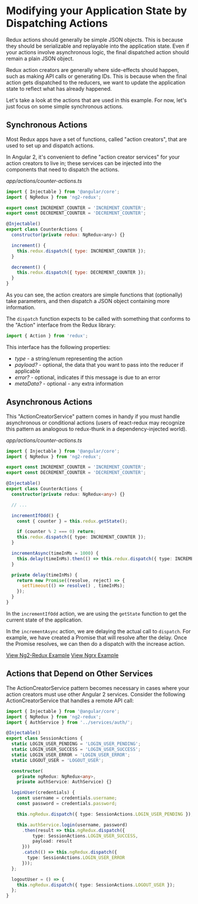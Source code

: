 # Modifying your Application State by Dispatching Actions

Redux actions should generally be simple JSON objects. This is because
they should be serializable and replayable into the application state. Even if
your actions involve asynchronous logic, the final dispatched action should
remain a plain JSON object.

Redux action creators are generally where side-effects should happen, such as
making API calls or generating IDs. This is because when the final action gets
dispatched to the reducers, we want to update the application state to reflect
what has already happened.

Let's take a look at the actions that are used in this example. For now, let's
just focus on some simple synchronous actions.

## Synchronous Actions

Most Redux apps have a set of functions, called "action creators", that are
used to set up and dispatch actions.

In Angular 2, it's convenient to define "action creator services" for your
action creators to live in; these services can be injected into the components
that need to dispatch the actions.

_app/actions/counter-actions.ts_
```javascript
import { Injectable } from '@angular/core';
import { NgRedux } from 'ng2-redux';

export const INCREMENT_COUNTER = 'INCREMENT_COUNTER';
export const DECREMENT_COUNTER = 'DECREMENT_COUNTER';

@Injectable()
export class CounterActions {
  constructor(private redux: NgRedux<any>) {}

  increment() {
    this.redux.dispatch({ type: INCREMENT_COUNTER });
  }

  decrement() {
    this.redux.dispatch({ type: DECREMENT_COUNTER });
  }
}
```

As you can see, the action creators are simple functions that (optionally)
take parameters, and then dispatch a JSON object containing more information.

The `dispatch` function expects to be called with something that conforms to
the "Action" interface from the Redux library:

```typescript
import { Action } from 'redux';
```

This interface has the following properties:

* _type_ - a string/enum representing the action
* _payload?_ - optional, the data that you want to pass into the reducer if applicable
* _error?_ - optional, indicates if this message is due to an error
* _metaData?_ - optional - any extra information

## Asynchronous Actions

This "ActionCreatorService" pattern comes in handy if you must handle
asynchronous or conditional actions (users of react-redux may recognize this
pattern as analogous to redux-thunk in a dependency-injected world).

_app/actions/counter-actions.ts_
```typescript
import { Injectable } from '@angular/core';
import { NgRedux } from 'ng2-redux';

export const INCREMENT_COUNTER = 'INCREMENT_COUNTER';
export const DECREMENT_COUNTER = 'DECREMENT_COUNTER';

@Injectable()
export class CounterActions {
  constructor(private redux: NgRedux<any>) {}

  // ...

  incrementIfOdd() {
    const { counter } = this.redux.getState();

    if (counter % 2 === 0) return;
    this.redux.dispatch({ type: INCREMENT_COUNTER });
  }

  incrementAsync(timeInMs = 1000) {
    this.delay(timeInMs).then(() => this.redux.dispatch({ type: INCREMENT_COUNTER }));
  }

  private delay(timeInMs) {
    return new Promise((resolve, reject) => {
      setTimeout(() => resolve() , timeInMs);
    });
  }
}
```

In the `incrementIfOdd` action, we are using the `getState` function to
get the current state of the application.

In the `incrementAsync` action, we are delaying the actual call to `dispatch`.
For example, we have created a Promise that will resolve after the delay. Once
the Promise resolves, we can then do a dispatch with the increase action.

[View Ng2-Redux Example](https://plnkr.co/edit/wDVKsW7ux3dvxNdD7PO0?p=preview)
[View Ngrx Example](https://plnkr.co/edit/7XmqzIwuynA5UGANPft0?p=preview)

## Actions that Depend on Other Services

The ActionCreatorService pattern becomes necessary in cases where your action
creators must use other Angular 2 services. Consider the following
ActionCreatorService that handles a remote API call:

```typescript
import { Injectable } from '@angular/core';
import { NgRedux } from 'ng2-redux';
import { AuthService } from '../services/auth/';

@Injectable()
export class SessionActions {
  static LOGIN_USER_PENDING = 'LOGIN_USER_PENDING';
  static LOGIN_USER_SUCCESS = 'LOGIN_USER_SUCCESS';
  static LOGIN_USER_ERROR = 'LOGIN_USER_ERROR';
  static LOGOUT_USER = 'LOGOUT_USER';

  constructor(
    private ngRedux: NgRedux<any>,
    private authService: AuthService) {}

  loginUser(credentials) {
    const username = credentials.username;
    const password = credentials.password;

    this.ngRedux.dispatch({ type: SessionActions.LOGIN_USER_PENDING });

    this.authService.login(username, password)
      .then(result => this.ngRedux.dispatch({
          type: SessionActions.LOGIN_USER_SUCCESS,
          payload: result
      }))
      .catch(() => this.ngRedux.dispatch({
        type: SessionActions.LOGIN_USER_ERROR
      }));
  };

  logoutUser = () => {
    this.ngRedux.dispatch({ type: SessionActions.LOGOUT_USER });
  };
}
```

